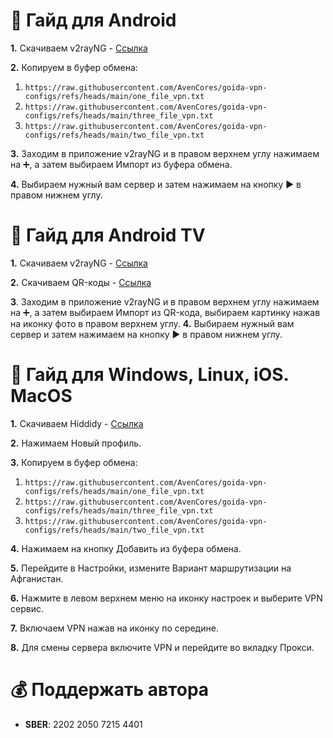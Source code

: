 # 🤖 Гайд для Android
**1.** Скачиваем v2rayNG - [Ссылка](https://github.com/2dust/v2rayNG/releases/download/1.9.16/v2rayNG_1.9.16_arm64-v8a.apk)

**2.** Копируем в буфер обмена: 

1) `https://raw.githubusercontent.com/AvenCores/goida-vpn-configs/refs/heads/main/one_file_vpn.txt`
2) `https://raw.githubusercontent.com/AvenCores/goida-vpn-configs/refs/heads/main/three_file_vpn.txt`
3) `https://raw.githubusercontent.com/AvenCores/goida-vpn-configs/refs/heads/main/two_file_vpn.txt`

**3.** Заходим в приложение v2rayNG и в правом верхнем углу нажимаем на ➕, а затем выбираем Импорт из буфера обмена.
   
**4.** Выбираем нужный вам сервер и затем нажимаем на кнопку ▶️ в правом нижнем углу.

# 🤖 Гайд для Android TV
**1.** Скачиваем v2rayNG - [Ссылка](https://github.com/2dust/v2rayNG/releases/download/1.9.16/v2rayNG_1.9.16_armeabi-v7a.apk)

**2.** Скачиваем QR-коды - [Ссылка](https://t.me/avencoreschat/25613)

**3**. Заходим в приложение v2rayNG и в правом верхнем углу нажимаем на ➕, а затем выбираем Импорт из QR-кода, выбираем картинку нажав на иконку фото в правом верхнем углу.
**4.** Выбираем нужный вам сервер и затем нажимаем на кнопку ▶️ в правом нижнем углу.

# 🤖 Гайд для Windows, Linux, iOS. MacOS
**1.** Скачиваем Hiddidy - [Ссылка](https://hiddify.com/)

**2.** Нажимаем Новый профиль.

**3.** Копируем в буфер обмена: 
1) `https://raw.githubusercontent.com/AvenCores/goida-vpn-configs/refs/heads/main/one_file_vpn.txt`
2) `https://raw.githubusercontent.com/AvenCores/goida-vpn-configs/refs/heads/main/three_file_vpn.txt`
3) `https://raw.githubusercontent.com/AvenCores/goida-vpn-configs/refs/heads/main/two_file_vpn.txt`

**4.** Нажимаем на кнопку Добавить из буфера обмена.
   
**5.** Перейдите в Настройки, измените Вариант маршрутизации на Афганистан.

**6.** Нажмите в левом верхнем меню на иконку настроек и выберите VPN сервис.

**7.** Включаем VPN нажав на иконку по середине. 

**8.** Для смены сервера включите VPN и перейдите во вкладку Прокси.

# 💰 Поддержать автора
+ **SBER**: 2202 2050 7215 4401
